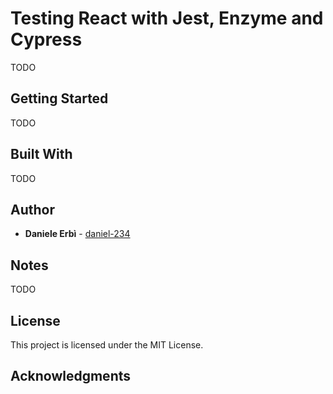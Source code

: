 # Testing React with Jest, Enzyme and Cypress

TODO

## Getting Started

TODO 

## Built With

TODO

## Author

- **Daniele Erbì** - [daniel-234](https://github.com/daniel-234)

## Notes

TODO

## License

This project is licensed under the MIT License.

## Acknowledgments
